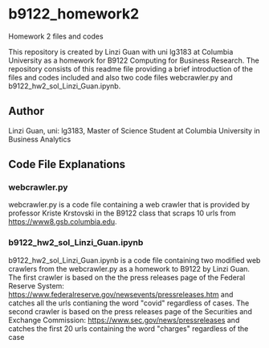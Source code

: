 # b9122_homework2
 Homework 2 files and codes
 
 This repository is created by Linzi Guan with uni lg3183 at Columbia University as a homework for B9122 Computing for Business Research. The repository consists of this readme file providing a brief introduction of the files and codes included and also two code files webcrawler.py and b9122_hw2_sol_Linzi_Guan.ipynb. 
 
 ## Author
 Linzi Guan, uni: lg3183, Master of Science Student at Columbia University in Business Analytics
 
 ## Code File Explanations
 ### webcrawler.py
 webcrawler.py is a code file containing a web crawler that is provided by professor Kriste Krstovski in the B9122 class that scraps 10 urls from https://www8.gsb.columbia.edu. 
 ### b9122_hw2_sol_Linzi_Guan.ipynb
 b9122_hw2_sol_Linzi_Guan.ipynb is a code file containing two modified web crawlers from the webcrawler.py as a homework to B9122 by Linzi Guan. The first crawler is based on the the press releases page of the Federal Reserve System:
https://www.federalreserve.gov/newsevents/pressreleases.htm and catches all the urls contianing the word "covid" regardless of cases. The second crawler is based on the press releases page of the Securities and Exchange Commission:
https://www.sec.gov/news/pressreleases and catches the first 20 urls containing the word "charges" regardless of the case
 